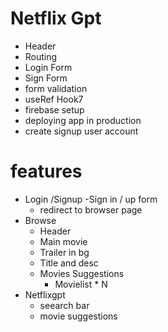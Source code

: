 # Netflix Gpt

  - Header
  - Routing
  - Login Form
  - Sign Form
  - form validation 
  - useRef Hook7
  - firebase setup
  - deploying app in production
  - create signup user account 

# features

- Login /Signup
  -Sign in / up form
  - redirect to browser page
- Browse
  - Header
  - Main movie
  - Trailer in bg
  - Title and desc
  - Movies Suggestions
    - Movielist \* N
- Netflixgpt
  - seearch bar
  - movie suggestions
